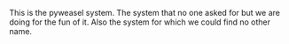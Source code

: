 This is the pyweasel system. The system that no one asked for but we are doing for the fun of it. Also the system for which we could find no other name.



